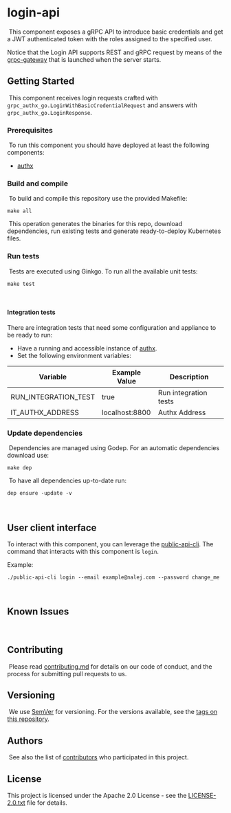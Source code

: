 # login-api
​
This component exposes a gRPC API to introduce basic credentials and get a JWT authenticated token with the roles assigned
to the specified user.

Notice that the Login API supports REST and gRPC request by means of the [grpc-gateway](https://github.com/grpc-ecosystem/grpc-gateway)
that is launched when the server starts.
​
## Getting Started
​
This component receives login requests crafted with `grpc_authx_go.LoginWithBasicCredentialRequest` and answers with
`grpc_authx_go.LoginResponse`.
​
### Prerequisites
​
To run this component you should have deployed at least the following components:
​
* [authx](https://github.com/nalej/authx)
​
### Build and compile
​
To build and compile this repository use the provided Makefile:
​
```
make all
```
​
This operation generates the binaries for this repo, download dependencies,
run existing tests and generate ready-to-deploy Kubernetes files.
​
### Run tests
​
Tests are executed using Ginkgo. To run all the available unit tests:
​
```
make test
```
​
#### Integration tests

There are integration tests that need some configuration and appliance to be ready to run:

* Have a running and accessible instance of [authx](https://github.com/nalej/authx).
* Set the following environment variables:

 | Variable             | Example Value  | Description           |
 | -------------------- | -------------- | --------------------- |
 | RUN_INTEGRATION_TEST | true           | Run integration tests |
 | IT_AUTHX_ADDRESS     | localhost:8800 | Authx Address         |

### Update dependencies
​
Dependencies are managed using Godep. For an automatic dependencies download use:
​
```
make dep
```
​
To have all dependencies up-to-date run:
​
```
dep ensure -update -v
```
​
## User client interface

To interact with this component, you can leverage the [public-api-cli](https://github.com/nalej/public-api).
The command that interacts with this component is `login`.

Example:
```shell script
./public-api-cli login --email example@nalej.com --password change_me
```
​
## Known Issues
​
## Contributing
​
Please read [contributing.md](contributing.md) for details on our code of conduct, and the process for submitting pull requests to us.
​
## Versioning
​
We use [SemVer](http://semver.org/) for versioning. For the versions available, see the [tags on this repository](https://github.com/nalej/login-api/tags). 
​
## Authors
​
See also the list of [contributors](https://github.com/nalej/login-api/contributors) who participated in this project.
​
## License

This project is licensed under the Apache 2.0 License - see the [LICENSE-2.0.txt](LICENSE-2.0.txt) file for details.
